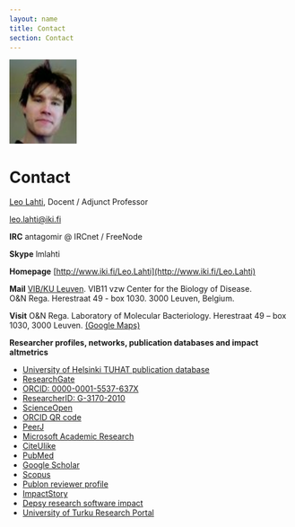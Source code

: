 ```yaml
---
layout: name
title: Contact
section: Contact
---
```


<img class='inset right' src='../images/meitsi2006.jpg' title='Leo Lahti' alt='Photo' width='120px' />

Contact
========

[Leo Lahti](http://www.iki.fi/Leo.Lahti), Docent / Adjunct Professor

<p></p>
  <!-- The icons here come from the external css links at _includes/head.html-->
  <a href="https://github.com/antagomir/"><i class="fa fa-lg fa-github"></i></a>
  <a href="https://twitter.com/antagomir"><i class="fa fa-lg fa-twitter"></i></a>
  <a href="https://antagomir.wordpress.com/"><i class="fa fa-lg fa-rss"></i></a>
  <a href="mailto:leo.lahti@iki.fi"><i class="fa fa-fw fa-envelope-o"></i>leo.lahti@iki.fi</a>  
<p></p>

**IRC** antagomir @ IRCnet / FreeNode

**Skype** lmlahti 

**Homepage** [http://www.iki.fi/Leo.Lahti](http://www.iki.fi/Leo.Lahti)  

**Mail** [VIB/KU Leuven](http://www.kuleuven.be/wieiswie/en/person/00107616). VIB11 vzw Center for the Biology of Disease.<br/>O&N Rega. Herestraat 49 - box 1030. 3000 Leuven, Belgium.  

**Visit** O&N Rega. Laboratory of Molecular Bacteriology. Herestraat 49 – box 1030, 3000 Leuven. [(Google Maps)](https://www.google.fi/maps/place/O%26N+2,+Herestraat+49,+3001+Leuven,+Belgia/@50.8801991,4.6722555,18z/data=!4m5!3m4!1s0x47c160fc39b652c9:0xad0f366ba2185463!8m2!3d50.8806041!4d4.672748)


<!--*[http://roihu.info/cv.pdf Curriculum Vitae]-->
<p></p>

<!--<a title="Leo Lahti" href="http://www.researchgate.net/profile/Leo_Lahti/"><img src="http://www.researchgate.net/images/public/profile_share_badge.png" alt="Leo Lahti" /></a>-->



**Researcher profiles, networks, publication databases and impact altmetrics**  
  * [University of Helsinki TUHAT publication database](https://tuhat.halvi.helsinki.fi/portal/en/persons/leo-mikael-lahti%285d23e9ba-1f39-42f0-b23b-77fe12413479%29.html)
  * [ResearchGate](http://www.researchgate.net/profile/Leo_Lahti/)  
  * [ORCID: 0000-0001-5537-637X](http://orcid.org/0000-0001-5537-637X)
  * [ResearcherID: G-3170-2010](http://www.researcherid.com/rid/G-3170-2010)
  * [ScienceOpen](https://www.scienceopen.com/user/statistics/leo_lahti)
  * [ORCID QR code](orcid_qrcode_leolahti.png)  
  * [PeerJ](https://peerj.com/antagomir/)
  * [Microsoft Academic Research](http://academic.research.microsoft.com/Author/785237)
  * [CiteUlike](http://www.citeulike.org/author/Lahti:L)
  * [PubMed](http://www.ncbi.nlm.nih.gov/sites/myncbi/collections/public/1VaRtFbzqhfLWsXzDa1c5CSQK)
  * [Google Scholar](https://tinyurl.com/ng6g6tk)
  * [Scopus](https://www.scopus.com/authid/detail.uri?authorId=8679063700)
  * [Publon reviewer profile](https://publons.com/author/246930/leo-lahti#stats)
  * [ImpactStory](https://impactstory.org/u/0000-0001-5537-637X)
  * [Depsy research software impact](http://depsy.org/person/333684)  
  * [University of Turku Research Portal](https://research.utu.fi/converis/portal/Person/17607336?auxfun=&lang=en_GB)

<!--* [Loop](http://loop.frontiersin.org/people/295152/overview)-->

